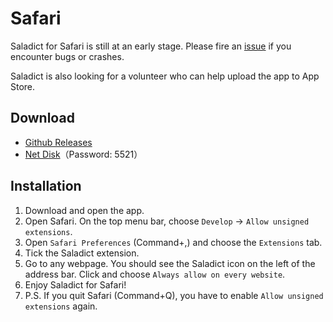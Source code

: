 # Safari

Saladict for Safari is still at an early stage. Please fire an [issue](https://github.com/crimx/ext-saladict/issues) if you encounter bugs or crashes.

Saladict is also looking for a volunteer who can help upload the app to App Store.

## Download

- [Github Releases](https://github.com/crimx/ext-saladict/releases)
- [Net Disk](https://url25.ctfile.com/d/24782725-37758132-32949f)（Password: 5521）

## Installation

1. Download and open the app.
2. Open Safari. On the top menu bar, choose `Develop` -> `Allow unsigned extensions`.
3. Open `Safari Preferences` (Command+,) and choose the `Extensions` tab.
4. Tick the Saladict extension.
5. Go to any webpage. You should see the Saladict icon on the left of the address bar. Click and choose `Always allow on every website`.
6. Enjoy Saladict for Safari!
7. P.S. If you quit Safari (Command+Q), you have to enable `Allow unsigned extensions` again.
